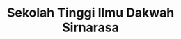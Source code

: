 ---
title: "Sekolah Tinggi Ilmu Dakwah Sirnarasa"
description: "STID Sirnarasa, Cisirri. Kampus Peradaban, Profesional Berakhlakul Karimah, Pesantren Mahasiswa Terpadu. Sekolah Tinggi Ilmu Dakwah Sirnarasa"
heading: Terwujudnya Perguruan Tinggi Dakwah berbasis *riset* dalam membentuk Manusia yang sempurna (Insan Kamil) melalui Pendidikan, Penelitian, Pengabdian yang berlandaskan nilai-nilai Sufistik.
image: /img/bg1.jpg
btnLink: "#content"
btnText: Selengkapnya
ctaDaftar: Pendaftaran MaRu silahkan menuju link tersedia
---